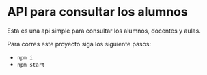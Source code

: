 # API para consultar los alumnos

Esta es una api simple para consultar los alumnos, docentes y aulas.

Para corres este proyecto siga los siguiente pasos:

- `npm i`
- `npm start`